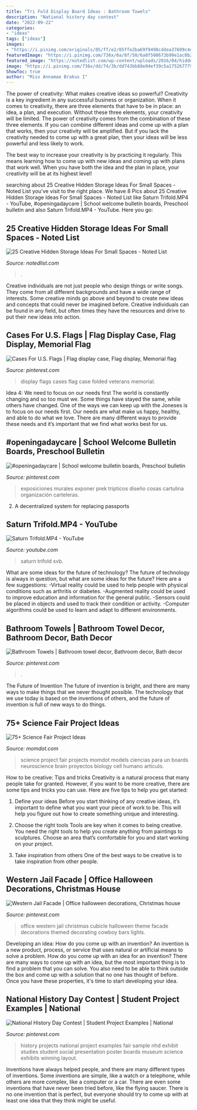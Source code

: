 ```yaml
---
title: "Tri Fold Display Board Ideas : Bathroom Towels"
description: "National history day contest"
date: "2022-09-22"
categories:
- "ideas"
tags: ["ideas"]
images:
- "https://i.pinimg.com/originals/85/ff/e2/85ffe2ba69f9498cddea37609c4d49ca.jpg"
featuredImage: "https://i.pinimg.com/736x/6a/8f/50/6a8f508673b99e1ac0b253f50fbcc2a6--western-christmas-office-cubicle.jpg"
featured_image: "https://notedlist.com/wp-content/uploads/2016/04/hidden-storage/14-hidden-storage-ideas.jpg"
image: "https://i.pinimg.com/736x/dd/74/3b/dd743bb88e04ef39c5a175267779bdd6.jpg"
ShowToc: true
author: "Miss Annamae Brakus I"
---
```



The power of creativity: What makes creative ideas so powerful?
Creativity is a key ingredient in any successful business or organization. When it comes to creativity, there are three elements that have to be in place: an idea, a plan, and execution. Without these three elements, your creativity will be limited. 
The power of creativity comes from the combination of these three elements. If you can combine different ideas and come up with a plan that works, then your creativity will be amplified. But if you lack the creativity needed to come up with a great plan, then your ideas will be less powerful and less likely to work. 

The best way to increase your creativity is by practicing it regularly. This means learning how to come up with new ideas and coming up with plans that work well. When you have both the idea and the plan in place, your creativity will be at its highest level!

	

		
searching about 25 Creative Hidden Storage Ideas For Small Spaces - Noted List you've visit to the right place. We have 8 Pics about 25 Creative Hidden Storage Ideas For Small Spaces - Noted List like Saturn Trifold.MP4 - YouTube, #openingadaycare | School welcome bulletin boards, Preschool bulletin and also Saturn Trifold.MP4 - YouTube. Here you go:
		
    
## 25 Creative Hidden Storage Ideas For Small Spaces - Noted List

<img loading=lazy src="https://notedlist.com/wp-content/uploads/2016/04/hidden-storage/14-hidden-storage-ideas.jpg" onerror="this.onerror=null;this.src='https://tse3.mm.bing.net/th?id=OIP.-BnYFX4XeSffIl9R6apI8wHaLG&amp;pid=15.1';" alt="25 Creative Hidden Storage Ideas For Small Spaces - Noted List">

_Source: notedlist.com_

>. 

	

Creative individuals are not just people who design things or write songs. They come from all different backgrounds and have a wide range of interests. Some creative minds go above and beyond to create new ideas and concepts that could never be imagined before. Creative individuals can be found in any field, but often times they have the resources and drive to put their new ideas into action.

    
## Cases For U.S. Flags | Flag Display Case, Flag Display, Memorial Flag

<img loading=lazy src="https://i.pinimg.com/736x/a0/3d/87/a03d87447031e3d629a5e2f30e30e46f--us-flags-ol.jpg" onerror="this.onerror=null;this.src='https://tse4.mm.bing.net/th?id=OIP.-WoGz_36Ub61MBs0DAT8lQHaKD&amp;pid=15.1';" alt="Cases For U.S. Flags | Flag display case, Flag display, Memorial flag">

_Source: pinterest.com_

>display flags cases flag case folded veterans memorial. 

	

Idea 4: We need to focus on our needs first
The world is constantly changing and so too must we. Some things have stayed the same, while others have changed. One of the ways we can keep up with the Joneses is to focus on our needs first. Our needs are what make us happy, healthy, and able to do what we love. There are many different ways to provide these needs and it’s important that we find what works best for us.

    
## #openingadaycare | School Welcome Bulletin Boards, Preschool Bulletin

<img loading=lazy src="https://i.pinimg.com/736x/dd/74/3b/dd743bb88e04ef39c5a175267779bdd6.jpg" onerror="this.onerror=null;this.src='https://tse2.mm.bing.net/th?id=OIP.XpLNqCgF9hPnGg-4_HKOSgHaNP&amp;pid=15.1';" alt="#openingadaycare | School welcome bulletin boards, Preschool bulletin">

_Source: pinterest.com_

>exposiciones murales exponer prek tripticos diseño cosas cartulina organización carteleras. 

	

2. A decentralized system for replacing passports 

    
## Saturn Trifold.MP4 - YouTube

<img loading=lazy src="http://i.ytimg.com/vi/SvB_kN3hQy0/maxresdefault.jpg" onerror="this.onerror=null;this.src='https://tse4.mm.bing.net/th?id=OIP.tOFw_tAsjJhewHr0v06CVAHaEK&amp;pid=15.1';" alt="Saturn Trifold.MP4 - YouTube">

_Source: youtube.com_

>saturn trifold svb. 

	

What are some ideas for the future of technology?
The future of technology is always in question, but what are some ideas for the future? Here are a few suggestions: 
-Virtual reality could be used to help people with physical conditions such as arthritis or diabetes. 
-Augmented reality could be used to improve education and information for the general public. 
-Sensors could be placed in objects and used to track their condition or activity. 
-Computer algorithms could be used to learn and adapt to different environments.

    
## Bathroom Towels | Bathroom Towel Decor, Bathroom Decor, Bath Decor

<img loading=lazy src="https://i.pinimg.com/originals/85/ff/e2/85ffe2ba69f9498cddea37609c4d49ca.jpg" onerror="this.onerror=null;this.src='https://tse2.mm.bing.net/th?id=OIP.YYXrnEEgOEfDsMOI6Hgu9gHaNK&amp;pid=15.1';" alt="Bathroom Towels | Bathroom towel decor, Bathroom decor, Bath decor">

_Source: pinterest.com_

>. 

	

The Future of Invention
The future of invention is bright, and there are many ways to make things that we never thought possible. The technology that we use today is based on the inventions of others, and the future of invention is full of new ways to do things.

    
## 75+ Science Fair Project Ideas

<img loading=lazy src="https://www.momdot.com/wp-content/uploads/2016/02/Science-Fair-Project-Ideas-35.jpg" onerror="this.onerror=null;this.src='https://tse2.mm.bing.net/th?id=OIP.m-Vt8Ecg5lt_1RQExOmRQwHaJ4&amp;pid=15.1';" alt="75+ Science Fair Project Ideas">

_Source: momdot.com_

>science project fair projects momdot models ciencias para un boards neuroscience brain proyectos biology cell humano artículo. 

	

How to be creative: Tips and tricks
Creativity is a natural process that many people take for granted. However, if you want to be more creative, there are some tips and tricks you can use. Here are five tips to help you get started:
1. Define your ideas
Before you start thinking of any creative ideas, it’s important to define what you want your piece of work to be. This will help you figure out how to create something unique and interesting.

2. Choose the right tools
Tools are key when it comes to being creative. You need the right tools to help you create anything from paintings to sculptures. Choose an area that’s comfortable for you and start working on your project.
3. Take inspiration from others
One of the best ways to be creative is to take inspiration from other people.

    
## Western Jail Facade | Office Halloween Decorations, Christmas House

<img loading=lazy src="https://i.pinimg.com/736x/6a/8f/50/6a8f508673b99e1ac0b253f50fbcc2a6--western-christmas-office-cubicle.jpg" onerror="this.onerror=null;this.src='https://tse2.mm.bing.net/th?id=OIP.CSQM5blyQCHecOGGILXFAgHaLK&amp;pid=15.1';" alt="Western Jail Facade | Office halloween decorations, Christmas house">

_Source: pinterest.com_

>office western jail christmas cubicle halloween theme facade decorations themed decorating cowboy bars lights. 

	

Developing an idea: How do you come up with an invention?
An invention is a new product, process, or service that uses natural or artificial means to solve a problem. How do you come up with an idea for an invention? There are many ways to come up with an idea, but the most important thing is to find a problem that you can solve. You also need to be able to think outside the box and come up with a solution that no one has thought of before. Once you have these properties, it's time to start developing your idea.

    
## National History Day Contest | Student Project Examples | National

<img loading=lazy src="https://i.pinimg.com/736x/11/53/69/115369b96d26e9daa4a0492f9299f929--trifold-board-ideas-homework-caddy.jpg" onerror="this.onerror=null;this.src='https://tse1.mm.bing.net/th?id=OIP.3Dx5o6ggwoDjbqJUHMpoIgHaLH&amp;pid=15.1';" alt="National History Day Contest | Student Project Examples | National">

_Source: pinterest.com_

>history projects national project examples fair sample nhd exhibit studies student social presentation poster boards museum science exhibits winning layout. 

	

Inventions have always helped people, and there are many different types of inventions. Some inventions are simple, like a watch or a telephone, while others are more complex, like a computer or a car. There are even some inventions that have never been tried before, like the flying saucer. There is no one invention that is perfect, but everyone should try to come up with at least one idea that they think might be useful.


